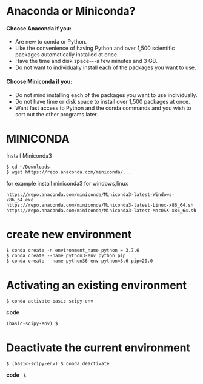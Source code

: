 # Anaconda or Miniconda?


#### Choose Anaconda if you:
* Are new to conda or Python.
* Like the convenience of having Python and over 1,500 scientific packages automatically installed at once.
* Have the time and disk space---a few minutes and 3 GB.
* Do not want to individually install each of the packages you want to use.

#### Choose Miniconda if you:
* Do not mind installing each of the packages you want to use individually.
* Do not have time or disk space to install over 1,500 packages at once.
* Want fast access to Python and the conda commands and you wish to sort out the other programs later.



# MINICONDA 

Install Miniconda3
```
$ cd ~/Downloads
$ wget https://repo.anaconda.com/miniconda/...
```
for  example install miniconda3 for windows,linux
``` 
https://repo.anaconda.com/miniconda/Miniconda3-latest-Windows-x86_64.exe
https://repo.anaconda.com/miniconda/Miniconda3-latest-Linux-x86_64.sh
https://repo.anaconda.com/miniconda/Miniconda3-latest-MacOSX-x86_64.sh
```
#  create new environment
```
$ conda create -n environment_name python = 3.7.6
$ conda create --name python3-env python pip
$ conda create --name python36-env python=3.6 pip=20.0
```

# Activating an existing environment
```
$ conda activate basic-scipy-env
```
**code** 
```
(basic-scipy-env) $
```

# Deactivate the current environment
```
$ (basic-scipy-env) $ conda deactivate
```
**code** 
``` $```

